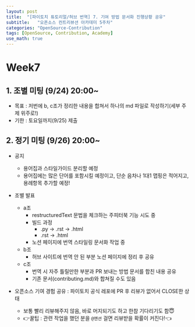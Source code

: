 ```yaml
---
layout: post
title:  "[파이토치 튜토리얼/허브 번역] 7. 기여 방법 문서화 진행상황 공유"
subtitle:   "오픈소스 컨트리뷰션 아카데미 5주차"
categories: "OpenSource-Contribution"
tags: [OpenSource, Contribution, Academy]
use_math: true
---
```


# Week7

## 1. 조별 미팅 (9/24) 20:00~

* 목표 : 저번에 b, c조가 정리한 내용을 합쳐서 하나의 md 파일로 작성하기(세부 주제 위주로!)
* 기한 : 토요일까지(9/25) 제출

## 2. 정기 미팅 (9/26) 20:00~

* 공지
  * 용어집과 스타일가이드 분리할 예정
  * 용어집에는 많은 단어를 포함시킬 예정이고, 단순 음차나 1대1 맵핑은 적어지고, 용례항목 추가할 예정!

* 조별 발표
  * a조
    * restructuredText 문법을 체크하는 주피터북 기능 시도 중
    * 빌드 과정
      * .py -> .rst -> .html
      * .rst -> .html
    * 노션 페이지에 번역 스타일링 문서화 작업 중
  * b조
    * 허브 사이트에 번역 안 된 부분 노션 페이지에 정리 후 공유
  * c조
    * 번역 시 자주 틀릴만한 부분과 PR 보내는 방법 문서를 합친 내용 공유
    * 기존 문서(contributing.md)와 합쳐질 수도 있음

* 오픈소스 기여 경험 공유 : 파이토치 공식 레포에 PR 후 리뷰가 없어서 CLOSE한 상태
  * 보통 빨리 리뷰해주지 않음, 바로 머지되기도 하고 한참 기다리기도 함😇
  * 👉꿀팁 : 관련 작업을 했던 분을 `@멘션` 걸면 리뷰받을 확률이 커진다!👈

